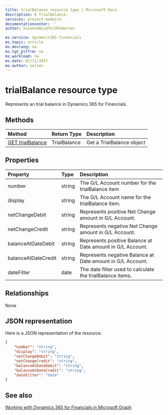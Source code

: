 ```yaml
---
title: trialBalance resource type | Microsoft Docs
description: A TrialBalance.
services: project-madeira
documentationcenter: ''
author: SusanneWindfeldPedersen

ms.service: dynamics365-financials
ms.topic: article
ms.devlang: na
ms.tgt_pltfrm: na
ms.workload: na
ms.date: 07/11/2017
ms.author: solsen
---
```


# trialBalance resource type
Represents an trial balance in Dynamics 365 for Financials.

## Methods

| Method       | Return Type  |Description|
|:---------------|:--------|:----------|
|[GET trialBalance](../api/dynamics_get_trialbalance.md)|TrialBalance|Get a TrialBalance object|

## Properties
| Property	   | Type	|Description|
|:---------------|:--------|:----------|
|number|string|The G/L Account number for the trialBalance item|
|display|string|The G/L Account name for the trialBalance item.|
|netChangeDebit|string|Represents positive Net Change amount in G/L Account.|
|netChangeCredit|string|Represents negative Net Change amount in G/L Account.|
|balanceAtDateDebit|string|Represents positive Balance at Date amount in G/L Account.|
|balanceAtDateCredit|string|Represents negative Balance at Date amount in G/L Account.|
|dateFilter|date|The date filter used to calculate the trialBalance items.|


## Relationships
None

## JSON representation

Here is a JSON representation of the resource.


```json
{
    "number": "string",
    "display": "string",
    "netChangeDebit": "string",
    "netChangeCredit": "string",
    "balanceAtDateDebit": "string",
    "balanceAtDateCredit": "string",
    "dateFilter": "date"
}

```
## See also
[Working with Dynamics 365 for Financials in Microsoft Graph](../resources/dynamics_overview.md) 
